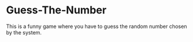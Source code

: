 # Guess-The-Number
This is a funny game where you have to guess the random number chosen by the system.
